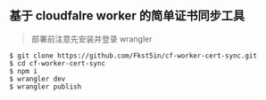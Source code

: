 ## 基于 cloudfalre worker 的简单证书同步工具


> 部署前注意先安装并登录 wrangler
```
$ git clone https://github.com/Fkst5in/cf-worker-cert-sync.git
$ cd cf-worker-cert-sync
$ npm i 
$ wrangler dev
$ wrangler publish
```